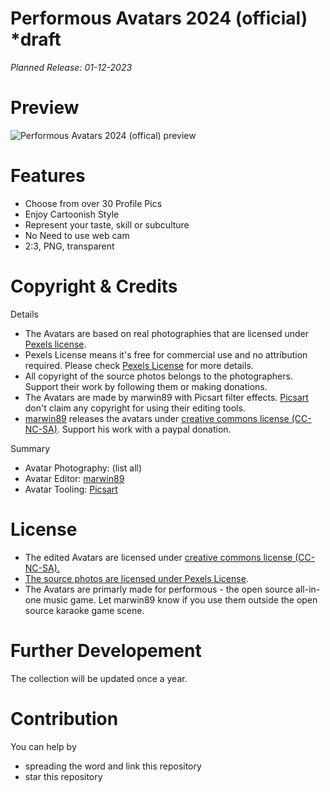 # Performous Avatars 2024 (official) *draft
*Planned Release: 01-12-2023*

# Preview
<img src="https://github.com/marwin89/performous-avatars-2024-offical/blob/main/Preview/performous-avatars-2024-official-preview.png" alt="Performous Avatars 2024 (offical) preview" title="Performous Avatars 2024 (offical) preview" style="max-width: 100%;"/>

# Features
- Choose from over 30 Profile Pics
- Enjoy Cartoonish Style
- Represent your taste, skill or subculture
- No Need to use web cam
- 2:3, PNG, transparent

# Copyright & Credits
Details
- The Avatars are based on real photographies that are licensed under <a href="https://www.pexels.com/license/">Pexels license</a>.
- Pexels License means it's free for commercial use and no attribution required. Please check <a href="https://www.pexels.com/license/">Pexels License</a> for more details.
- All copyright of the source photos belongs to the photographers. Support their work by following them or making donations.
- The Avatars are made by marwin89 with Picsart filter effects. <a href="https://picsart.com">Picsart</a> don't claim any copyright for using their editing tools.
- <a href="https://github.com/marwin89">marwin89</a> releases the avatars under <a href="https://creativecommons.org/share-your-work/cclicenses/">creative commons license (CC-NC-SA)</a>. Support his work with a paypal donation.

Summary
- Avatar Photography: (list all)
- Avatar Editor: <a href="https://github.com/marwin89">marwin89</a>
- Avatar Tooling: <a href="https://picsart.com">Picsart</a>

# License
- The edited Avatars are licensed under <a href="https://creativecommons.org/share-your-work/cclicenses/">creative commons license (CC-NC-SA).
- The source photos are licensed under <a href="https://www.pexels.com/license/">Pexels License</a>.
- The Avatars are primarly made for performous - the open source all-in-one music game. Let marwin89 know if you use them outside the open source karaoke game scene.

# Further Developement
The collection will be updated once a year.

# Contribution
You can help by 
- spreading the word and link this repository
- star this repository
